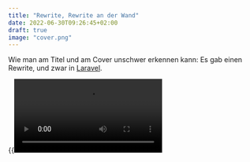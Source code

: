 ```yaml
---
title: "Rewrite, Rewrite an der Wand"
date: 2022-06-30T09:26:45+02:00
draft: true
image: "cover.png"
---
```

Wie man am Titel und am Cover unschwer erkennen kann: Es gab einen Rewrite, und zwar in [Laravel]().

{{<video src="overview.mp4">}}